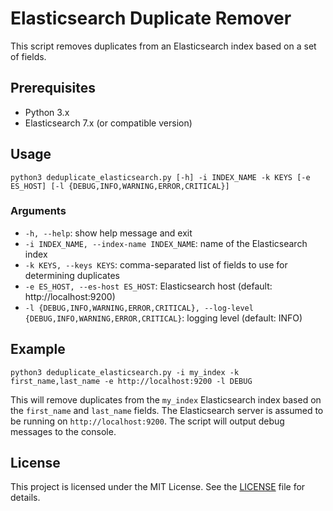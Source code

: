 # Elasticsearch Duplicate Remover

This script removes duplicates from an Elasticsearch index based on a set of fields. 

## Prerequisites

- Python 3.x
- Elasticsearch 7.x (or compatible version)

## Usage

```
python3 deduplicate_elasticsearch.py [-h] -i INDEX_NAME -k KEYS [-e ES_HOST] [-l {DEBUG,INFO,WARNING,ERROR,CRITICAL}]
```

### Arguments

- `-h, --help`: show help message and exit
- `-i INDEX_NAME, --index-name INDEX_NAME`: name of the Elasticsearch index
- `-k KEYS, --keys KEYS`: comma-separated list of fields to use for determining duplicates
- `-e ES_HOST, --es-host ES_HOST`: Elasticsearch host (default: http://localhost:9200)
- `-l {DEBUG,INFO,WARNING,ERROR,CRITICAL}, --log-level {DEBUG,INFO,WARNING,ERROR,CRITICAL}`: logging level (default: INFO)

## Example

```
python3 deduplicate_elasticsearch.py -i my_index -k first_name,last_name -e http://localhost:9200 -l DEBUG
```

This will remove duplicates from the `my_index` Elasticsearch index based on the `first_name` and `last_name` fields. The Elasticsearch server is assumed to be running on `http://localhost:9200`. The script will output debug messages to the console.

## License

This project is licensed under the MIT License. See the [LICENSE](LICENSE) file for details.